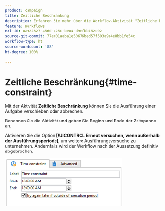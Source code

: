 ```yaml
---
product: campaign
title: Zeitliche Beschränkung
description: Erfahren Sie mehr über die Workflow-Aktivität "Zeitliche Beschränkung".
feature: Workflows
exl-id: 0a922827-456d-425c-be04-d9efbb152c92
source-git-commit: 77ec01aaba1e50676bed57f503a9e4e8bb1fe54c
workflow-type: ht
source-wordcount: '88'
ht-degree: 100%

---
```


# Zeitliche Beschränkung{#time-constraint}

Mit der Aktivität **Zeitliche Beschränkung** können Sie die Ausführung einer Aufgabe verschieben oder abbrechen.

Benennen Sie die Aktivität und geben Sie Beginn und Ende der Zeitspanne an.

Aktivieren Sie die Option **[!UICONTROL Erneut versuchen, wenn außerhalb der Ausführungsperiode]**, um weitere Ausführungsversuche zu unternehmen. Andernfalls wird der Workflow nach der Aussetzung definitiv abgebrochen.

![](assets/s_user_scheduled_wait.png)
